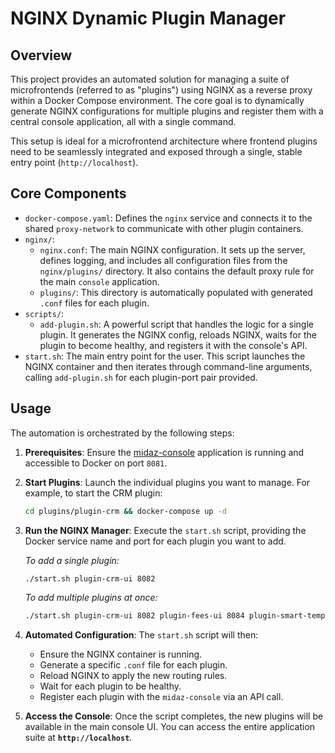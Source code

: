 # NGINX Dynamic Plugin Manager

## Overview

This project provides an automated solution for managing a suite of microfrontends (referred to as "plugins") using NGINX as a reverse proxy within a Docker Compose environment. The core goal is to dynamically generate NGINX configurations for multiple plugins and register them with a central console application, all with a single command.

This setup is ideal for a microfrontend architecture where frontend plugins need to be seamlessly integrated and exposed through a single, stable entry point (`http://localhost`).

## Core Components

-   `docker-compose.yaml`: Defines the `nginx` service and connects it to the shared `proxy-network` to communicate with other plugin containers.
-   `nginx/`:
    -   `nginx.conf`: The main NGINX configuration. It sets up the server, defines logging, and includes all configuration files from the `nginx/plugins/` directory. It also contains the default proxy rule for the main `console` application.
    -   `plugins/`: This directory is automatically populated with generated `.conf` files for each plugin.
-   `scripts/`:
    -   `add-plugin.sh`: A powerful script that handles the logic for a single plugin. It generates the NGINX config, reloads NGINX, waits for the plugin to become healthy, and registers it with the console's API.
-   `start.sh`: The main entry point for the user. This script launches the NGINX container and then iterates through command-line arguments, calling `add-plugin.sh` for each plugin-port pair provided.

## Usage

The automation is orchestrated by the following steps:

1.  **Prerequisites**: Ensure the [midaz-console](https://github.com/LerianStudio/midaz/tree/main/components/console) application  is running and accessible to Docker on port `8081`.

2.  **Start Plugins**: Launch the individual plugins you want to manage. For example, to start the CRM plugin:
    ```bash
    cd plugins/plugin-crm && docker-compose up -d
    ```

3.  **Run the NGINX Manager**: Execute the `start.sh` script, providing the Docker service name and port for each plugin you want to add.

    *To add a single plugin:*
    ```bash
    ./start.sh plugin-crm-ui 8082
    ```

    *To add multiple plugins at once:*
    ```bash
    ./start.sh plugin-crm-ui 8082 plugin-fees-ui 8084 plugin-smart-templates-ui 8083
    ```

4.  **Automated Configuration**: The `start.sh` script will then:
    -   Ensure the NGINX container is running.
    -   Generate a specific `.conf` file for each plugin.
    -   Reload NGINX to apply the new routing rules.
    -   Wait for each plugin to be healthy.
    -   Register each plugin with the `midaz-console` via an API call.

5.  **Access the Console**: Once the script completes, the new plugins will be available in the main console UI. You can access the entire application suite at **`http://localhost`**.